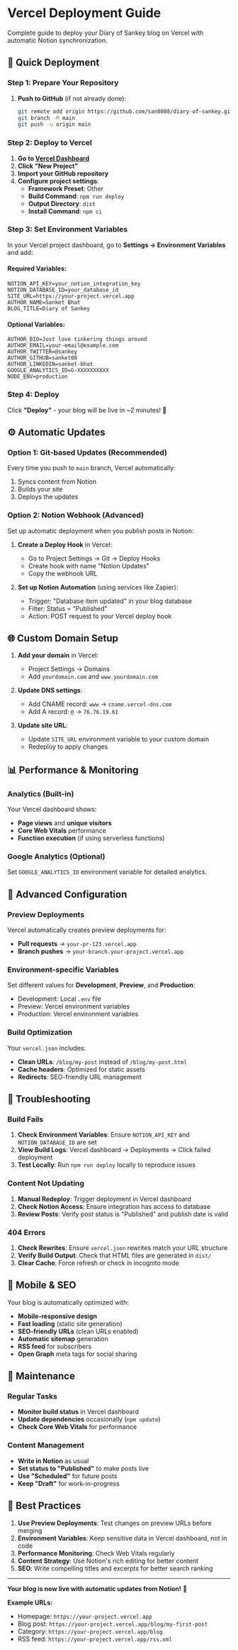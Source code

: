 # Vercel Deployment Guide

Complete guide to deploy your Diary of Sankey blog on Vercel with automatic Notion synchronization.

## 🚀 **Quick Deployment**

### Step 1: Prepare Your Repository

1. **Push to GitHub** (if not already done):
   ```bash
   git remote add origin https://github.com/san0808/diary-of-sankey.git
   git branch -M main
   git push -u origin main
   ```

### Step 2: Deploy to Vercel

1. **Go to [Vercel Dashboard](https://vercel.com/dashboard)**
2. **Click "New Project"**
3. **Import your GitHub repository**
4. **Configure project settings**:
   - **Framework Preset**: Other
   - **Build Command**: `npm run deploy`
   - **Output Directory**: `dist`
   - **Install Command**: `npm ci`

### Step 3: Set Environment Variables

In your Vercel project dashboard, go to **Settings → Environment Variables** and add:

#### Required Variables:
```
NOTION_API_KEY=your_notion_integration_key
NOTION_DATABASE_ID=your_database_id
SITE_URL=https://your-project.vercel.app
AUTHOR_NAME=Sanket Bhat
BLOG_TITLE=Diary of Sankey
```

#### Optional Variables:
```
AUTHOR_BIO=Just love tinkering things around
AUTHOR_EMAIL=your-email@example.com
AUTHOR_TWITTER=@sankey
AUTHOR_GITHUB=sanket08
AUTHOR_LINKEDIN=sanket-bhat
GOOGLE_ANALYTICS_ID=G-XXXXXXXXXX
NODE_ENV=production
```

### Step 4: Deploy

Click **"Deploy"** - your blog will be live in ~2 minutes! 🎉

## ⚙️ **Automatic Updates**

### Option 1: Git-based Updates (Recommended)
Every time you push to `main` branch, Vercel automatically:
1. Syncs content from Notion
2. Builds your site
3. Deploys the updates

### Option 2: Notion Webhook (Advanced)
Set up automatic deployment when you publish posts in Notion:

1. **Create a Deploy Hook** in Vercel:
   - Go to Project Settings → Git → Deploy Hooks
   - Create hook with name "Notion Updates"
   - Copy the webhook URL

2. **Set up Notion Automation** (using services like Zapier):
   - Trigger: "Database item updated" in your blog database
   - Filter: Status = "Published"
   - Action: POST request to your Vercel deploy hook

## 🌐 **Custom Domain Setup**

1. **Add your domain** in Vercel:
   - Project Settings → Domains
   - Add `yourdomain.com` and `www.yourdomain.com`

2. **Update DNS settings**:
   - Add CNAME record: `www` → `cname.vercel-dns.com`
   - Add A record: `@` → `76.76.19.61`

3. **Update site URL**:
   - Update `SITE_URL` environment variable to your custom domain
   - Redeploy to apply changes

## 📊 **Performance & Monitoring**

### Analytics (Built-in)
Your Vercel dashboard shows:
- **Page views** and **unique visitors**
- **Core Web Vitals** performance
- **Function execution** (if using serverless functions)

### Google Analytics (Optional)
Set `GOOGLE_ANALYTICS_ID` environment variable for detailed analytics.

## 🔧 **Advanced Configuration**

### Preview Deployments
Vercel automatically creates preview deployments for:
- **Pull requests** → `your-pr-123.vercel.app`
- **Branch pushes** → `your-branch.your-project.vercel.app`

### Environment-specific Variables
Set different values for **Development**, **Preview**, and **Production**:
- Development: Local `.env` file
- Preview: Vercel environment variables
- Production: Vercel environment variables

### Build Optimization
Your `vercel.json` includes:
- **Clean URLs**: `/blog/my-post` instead of `/blog/my-post.html`
- **Cache headers**: Optimized for static assets
- **Redirects**: SEO-friendly URL management

## 🚨 **Troubleshooting**

### Build Fails
1. **Check Environment Variables**: Ensure `NOTION_API_KEY` and `NOTION_DATABASE_ID` are set
2. **View Build Logs**: Vercel dashboard → Deployments → Click failed deployment
3. **Test Locally**: Run `npm run deploy` locally to reproduce issues

### Content Not Updating
1. **Manual Redeploy**: Trigger deployment in Vercel dashboard
2. **Check Notion Access**: Ensure integration has access to database
3. **Review Posts**: Verify post status is "Published" and publish date is valid

### 404 Errors
1. **Check Rewrites**: Ensure `vercel.json` rewrites match your URL structure
2. **Verify Build Output**: Check that HTML files are generated in `dist/`
3. **Clear Cache**: Force refresh or check in incognito mode

## 📱 **Mobile & SEO**

Your blog is automatically optimized with:
- **Mobile-responsive design**
- **Fast loading** (static site generation)
- **SEO-friendly URLs** (clean URLs enabled)
- **Automatic sitemap** generation
- **RSS feed** for subscribers
- **Open Graph** meta tags for social sharing

## 🔄 **Maintenance**

### Regular Tasks
- **Monitor build status** in Vercel dashboard
- **Update dependencies** occasionally (`npm update`)
- **Check Core Web Vitals** for performance

### Content Management
- **Write in Notion** as usual
- **Set status to "Published"** to make posts live
- **Use "Scheduled"** for future posts
- **Keep "Draft"** for work-in-progress

## 🎯 **Best Practices**

1. **Use Preview Deployments**: Test changes on preview URLs before merging
2. **Environment Variables**: Keep sensitive data in Vercel dashboard, not in code
3. **Performance Monitoring**: Check Web Vitals regularly
4. **Content Strategy**: Use Notion's rich editing for better content
5. **SEO**: Write compelling titles and excerpts for better search ranking

---

**Your blog is now live with automatic updates from Notion!** 🚀

**Example URLs:**
- Homepage: `https://your-project.vercel.app`
- Blog post: `https://your-project.vercel.app/blog/my-first-post`
- Category: `https://your-project.vercel.app/blog`
- RSS feed: `https://your-project.vercel.app/rss.xml` 
